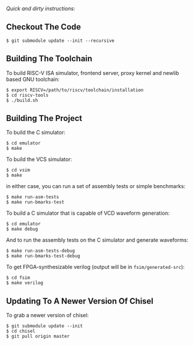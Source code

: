 _Quick and dirty instructions:_

Checkout The Code
-----------------

    $ git submodule update --init --recursive


Building The Toolchain
----------------------

To build RISC-V ISA simulator, frontend server, proxy kernel and newlib based GNU toolchain:

    $ export RISCV=/path/to/riscv/toolchain/installation
    $ cd riscv-tools
    $ ./build.sh


Building The Project
--------------------

To build the C simulator:

    $ cd emulator
    $ make

To build the VCS simulator:

    $ cd vsim
    $ make

in either case, you can run a set of assembly tests or simple benchmarks:

    $ make run-asm-tests
    $ make run-bmarks-test

To build a C simulator that is capable of VCD waveform generation:

    $ cd emulator
    $ make debug

And to run the assembly tests on the C simulator and generate waveforms:

    $ make run-asm-tests-debug
    $ make run-bmarks-test-debug

To get FPGA-synthesizable verilog (output will be in `fsim/generated-src`):

    $ cd fsim
    $ make verilog


Updating To A Newer Version Of Chisel
-------------------------------------

To grab a newer version of chisel:

    $ git submodule update --init
    $ cd chisel
    $ git pull origin master

